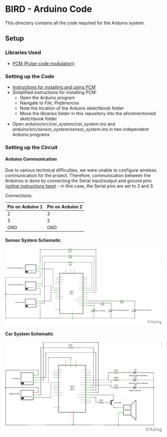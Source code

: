# BIRD - Arduino Code

This directory contains all the code required for the Arduino system.

## Setup

### Libraries Used
* [PCM (Pulse-code modulation)](https://github.com/damellis/PCM)

### Setting up the Code
* [Instructions for installing and using PCM](http://highlowtech.org/?p=1963)
* Simplified instructions for installing PCM:
  * Open the Arduino program
  * Navigate to _File_, _Preferences_
  * Note the location of the Arduino sketchbook folder
  * Move the _libraries_ folder in this repository into the aforementioned sketchbook folder
* Open *arduino/src/car_system/car_system.ino* and *arduino/src/sensor_system/sensor_system.ino* in two independent Arduino programs

### Setting up the Circuit

#### Arduino Communication
Due to various technical difficulties, we were unable to configure wireless communication for the project. Therefore, communication between the Arduinos is done by connecting the Serial input/output and ground pins ([online instructions here](http://robotic-controls.com/learn/arduino/arduino-arduino-serial-communication)) - in this case, the Serial pins are set to 2 and 3.

Connections:

| Pin on Arduino 1 | Pin on Arduino 2 |
| --- | --- |
| 2 | 3 |
| 3 | 2 |
| GND | GND |

#### Sensor System Schematic

![Sensor system schematic](img/p-pad.png)

#### Car System Schematic

![Car system schematic](img/c-box.png)
